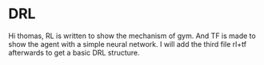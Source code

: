 # DRL
Hi thomas, RL is written to show the mechanism of gym. And TF is made to show the agent with a simple neural network. I will add the third file rl+tf afterwards to get a basic DRL structure.
